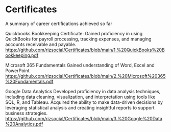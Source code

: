 # Certificates
A summary of career certifications achieved so far

Quickbooks Bookkeeping Certificate:
Gained proficiency in using QuickBooks for payroll processing, tracking expenses, and managing accounts receivable and payable.
https://github.com/rizsocial/Certificates/blob/main/1.%20QuickBooks%20Bookkeeping.pdf

Microsoft 365 Fundamentals
Gained understanding of Word, Excel and PowerPoint
https://github.com/rizsocial/Certificates/blob/main/2.%20Microsoft%20365%20Fundamentals.pdf

Google Data Analytics
Developed proficiency in data analysis techniques, including data cleaning, visualization, and interpretation using tools like SQL, R, and Tableau.
Acquired the ability to make data-driven decisions by leveraging statistical analysis and creating insightful reports to support business strategies.
https://github.com/rizsocial/Certificates/blob/main/3.%20Google%20Data%20Analytics.pdf
